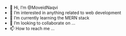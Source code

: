 - 👋 Hi, I’m @MoveidNaqvi
- 👀 I’m interested in anything related to web development
- 🌱 I’m currently learning the MERN stack
- 💞️ I’m looking to collaborate on ...
- 📫 How to reach me ...

<!---
MoveidNaqvi/MoveidNaqvi is a ✨ special ✨ repository because its `README.md` (this file) appears on your GitHub profile.
You can click the Preview link to take a look at your changes.
--->

